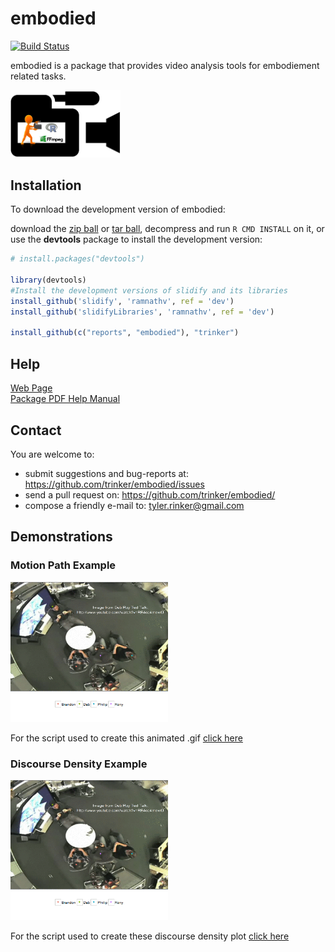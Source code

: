 embodied
=======

[![Build Status](https://travis-ci.org/trinker/embodied.png?branch=master)](https://travis-ci.org/trinker/embodied)

embodied is a package that provides video analysis tools for embodiement related tasks.

<img src="inst/embodied_logo/embodied.png" width="35%">

## Installation

To download the development version of embodied:


download the [zip ball](https://github.com/trinker/embodied/zipball/master) or [tar ball](https://github.com/trinker/embodied/tarball/master), decompress and run `R CMD INSTALL` on it, or use the **devtools** package to install the development version:


```r
# install.packages("devtools")

library(devtools)
#Install the development versions of slidify and its libraries
install_github('slidify', 'ramnathv', ref = 'dev')
install_github('slidifyLibraries', 'ramnathv', ref = 'dev')

install_github(c("reports", "embodied"), "trinker")
```

## Help
  
[Web Page](http://trinker.github.com/embodied/)      
[Package PDF Help Manual](https://dl.dropbox.com/u/61803503/embodied.pdf)      

## Contact

You are welcome to:
* submit suggestions and bug-reports at: <https://github.com/trinker/embodied/issues>
* send a pull request on: <https://github.com/trinker/embodied/>
* compose a friendly e-mail to: <tyler.rinker@gmail.com>

## Demonstrations

### Motion Path Example

<img src="inst/sandbox/out.gif" width="50%">

For the script used to create this animated .gif [click here](https://github.com/trinker/embodied/blob/master/inst/example_plots/motion_path.md)

### Discourse Density Example

<img src="inst/sandbox/out.gif" width="50%">

For the script used to create these discourse density plot [click here]()

